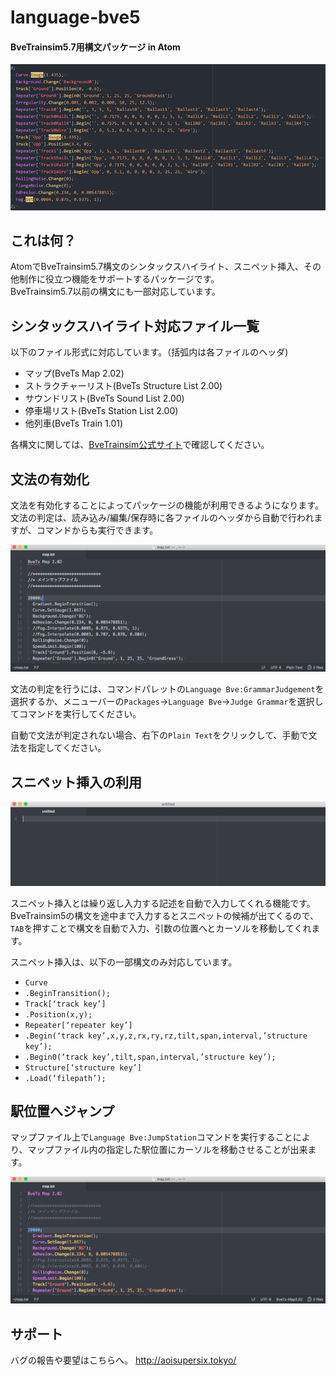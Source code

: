 # **language-bve5**
####   BveTrainsim5.7用構文パッケージ in Atom

![syntaxhighlighting](https://raw.githubusercontent.com/aoisupersix/Atom_Bve5Package/master/images/syntax.png)

## これは何？

AtomでBveTrainsim5.7構文のシンタックスハイライト、スニペット挿入、その他制作に役立つ機能をサポートするパッケージです。  
BveTrainsim5.7以前の構文にも一部対応しています。

## シンタックスハイライト対応ファイル一覧

以下のファイル形式に対応しています。（括弧内は各ファイルのヘッダ)

- マップ(BveTs Map 2.02)
- ストラクチャーリスト(BveTs Structure List 2.00)
- サウンドリスト(BveTs  Sound List 2.00)
- 停車場リスト(BveTs Station List 2.00)
- 他列車(BveTs Train 1.01)

各構文に関しては、[BveTrainsim公式サイト](http://bvets.net)で確認してください。

## 文法の有効化

文法を有効化することによってパッケージの機能が利用できるようになります。  
文法の判定は、読み込み/編集/保存時に各ファイルのヘッダから自動で行われますが、コマンドからも実行できます。

![grammarJudgement](https://raw.githubusercontent.com/aoisupersix/Atom_Bve5Package/master/images/grammarJudgment.gif)

文法の判定を行うには、コマンドパレットの```Language Bve:GrammarJudgement```を選択するか、メニューバーの```Packages```→```Language Bve```→```Judge Grammar```を選択してコマンドを実行してください。

自動で文法が判定されない場合、右下の```Plain Text```をクリックして、手動で文法を指定してください。

## スニペット挿入の利用

![snippet](https://raw.githubusercontent.com/aoisupersix/Atom_Bve5Package/master/images/snippet.gif)

スニペット挿入とは繰り返し入力する記述を自動で入力してくれる機能です。  
BveTrainsim5の構文を途中まで入力するとスニペットの候補が出てくるので、```TAB```を押すことで構文を自動で入力、引数の位置へとカーソルを移動してくれます。

スニペット挿入は、以下の一部構文のみ対応しています。
- ```Curve```
- ```.BeginTransition();```
- ```Track[‘track key’]```
- ```.Position(x,y);```
- ```Repeater[‘repeater key’]```
- ```.Begin(‘track key’,x,y,z,rx,ry,rz,tilt,span,interval,’structure key’);```
- ```.Begin0(‘track key’,tilt,span,interval,’structure key’);```
- ```Structure[‘structure key’]```
- ```.Load(‘filepath’);```

## 駅位置へジャンプ

マップファイル上で```Language Bve:JumpStation```コマンドを実行することにより、マップファイル内の指定した駅位置にカーソルを移動させることが出来ます。

![jumpStation](https://raw.githubusercontent.com/aoisupersix/Atom_Bve5Package/master/images/jumpStation.gif)

## サポート

バグの報告や要望はこちらへ。
<http://aoisupersix.tokyo/>
